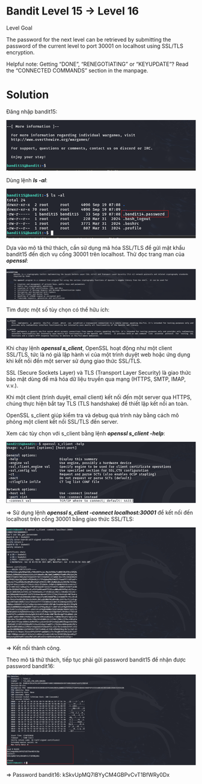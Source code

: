 # Bandit Level 15 → Level 16

Level Goal

The password for the next level can be retrieved by submitting the password of the current level to port 30001 on localhost using SSL/TLS encryption.

Helpful note: Getting “DONE”, “RENEGOTIATING” or “KEYUPDATE”? Read the “CONNECTED COMMANDS” section in the manpage.

# Solution

Đăng nhập bandit15:

![img](https://github.com/DucThinh47/OverTheWire/blob/main/Bandit/images/image78.png?raw=true)

Dùng lệnh ***ls -al***: 

![img](https://github.com/DucThinh47/OverTheWire/blob/main/Bandit/images/image79.png?raw=true)

Dựa vào mô tả thử thách, cần sử dụng mã hóa SSL/TLS để gửi mật khẩu bandit15 đến dịch vụ cổng 30001 trên localhost. Thử đọc trang man của ***openssl***: 

![img](https://github.com/DucThinh47/OverTheWire/blob/main/Bandit/images/image80.png?raw=true)

Tìm được một số tùy chọn có thể hữu ích: 

![img](https://github.com/DucThinh47/OverTheWire/blob/main/Bandit/images/image81.png?raw=true)

Khi chạy lệnh ***openssl s_client***, OpenSSL hoạt động như một client SSL/TLS, tức là nó giả lập hành vi của một trình duyệt web hoặc ứng dụng khi kết nối đến một server sử dụng giao thức SSL/TLS.

SSL (Secure Sockets Layer) và TLS (Transport Layer Security) là giao thức bảo mật dùng để mã hóa dữ liệu truyền qua mạng (HTTPS, SMTP, IMAP, v.v.).

Khi một client (trình duyệt, email client) kết nối đến một server qua HTTPS, chúng thực hiện bắt tay TLS (TLS handshake) để thiết lập kết nối an toàn.

OpenSSL s_client giúp kiểm tra và debug quá trình này bằng cách mô phỏng một client kết nối SSL/TLS đến server.

Xem các tùy chọn với s_client bằng lệnh ***openssl s_client -help***: 

![img](https://github.com/DucThinh47/OverTheWire/blob/main/Bandit/images/image82.png?raw=true)

=> Sử dụng lệnh ***openssl s_client -connect localhost:30001*** để kết nối đến localhost trên cổng 30001 bằng giao thức SSL/TLS: 

![img](https://github.com/DucThinh47/OverTheWire/blob/main/Bandit/images/image83.png?raw=true)

=> Kết nối thành công.

Theo mô tả thử thách, tiếp tục phải gửi password bandit15 để nhận được password bandit16: 

![img](https://github.com/DucThinh47/OverTheWire/blob/main/Bandit/images/image84.png?raw=true)

=> Password bandit16: kSkvUpMQ7lBYyCM4GBPvCvT1BfWRy0Dx